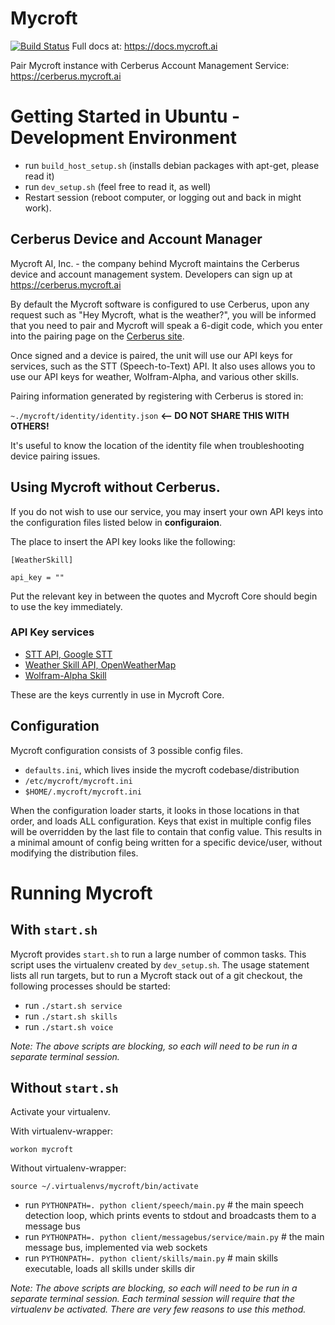 Mycroft
==========
[![Build Status](https://travis-ci.org/MycroftAI/mycroft-core.svg?branch=master)](https://travis-ci.org/MycroftAI/mycroft-core)
Full docs at: https://docs.mycroft.ai

Pair Mycroft instance with Cerberus Account Management Service: https://cerberus.mycroft.ai

# Getting Started in Ubuntu - Development Environment
- run `build_host_setup.sh` (installs debian packages with apt-get, please read it) 
- run `dev_setup.sh` (feel free to read it, as well)
- Restart session (reboot computer, or logging out and back in might work).

## Cerberus Device and Account Manager
Mycroft AI, Inc. - the company behind Mycroft maintains the Cerberus device and account management system. Developers can sign up at https://cerberus.mycroft.ai

By default the Mycroft software is configured to use Cerberus, upon any request such as "Hey Mycroft, what is the weather?", you will be informed that you need to pair and Mycroft will speak a 6-digit code, which you enter into the pairing page on the [Cerberus site](https://cerberus.mycroft.ai).

Once signed and a device is paired, the unit will use our API keys for services, such as the STT (Speech-to-Text) API. It also uses allows you to use our API keys for weather, Wolfram-Alpha, and various other skills.

Pairing information generated by registering with Cerberus is stored in:

`~./mycroft/identity/identity.json` <b><-- DO NOT SHARE THIS WITH OTHERS!</b>

It's useful to know the location of the identity file when troubleshooting device pairing issues.

## Using Mycroft without Cerberus.
If you do not wish to use our service, you may insert your own API keys into the configuration files listed below in <b>configuraion</b>.

The place to insert the API key looks like the following:

`[WeatherSkill]`

`api_key = ""`

Put the relevant key in between the quotes and Mycroft Core should begin to use the key immediately.

### API Key services

- [STT API, Google STT](http://www.chromium.org/developers/how-tos/api-keys)
- [Weather Skill API, OpenWeatherMap](http://openweathermap.org/api)
- [Wolfram-Alpha Skill](http://products.wolframalpha.com/api/)

These are the keys currently in use in Mycroft Core.

## Configuration
Mycroft configuration consists of 3 possible config files.
- `defaults.ini`, which lives inside the mycroft codebase/distribution
- `/etc/mycroft/mycroft.ini`
- `$HOME/.mycroft/mycroft.ini`

When the configuration loader starts, it looks in those locations in that order, and loads ALL configuration. Keys that exist in multiple config files will be overridden by the last file to contain that config value. This results in a minimal amount of config being written for a specific device/user, without modifying the distribution files.

# Running Mycroft
## With `start.sh`
Mycroft provides `start.sh` to run a large number of common tasks. This script uses the virtualenv created by `dev_setup.sh`. The usage statement lists all run targets, but to run a Mycroft stack out of a git checkout, the following processes should be started:

- run `./start.sh service`
- run `./start.sh skills`
- run `./start.sh voice`

*Note: The above scripts are blocking, so each will need to be run in a separate terminal session.*

## Without `start.sh`

Activate your virtualenv.

With virtualenv-wrapper:
```
workon mycroft
```

Without virtualenv-wrapper:
```
source ~/.virtualenvs/mycroft/bin/activate
```


- run `PYTHONPATH=. python client/speech/main.py` # the main speech detection loop, which prints events to stdout and broadcasts them to a message bus
- run `PYTHONPATH=. python client/messagebus/service/main.py` # the main message bus, implemented via web sockets
- run `PYTHONPATH=. python client/skills/main.py` # main skills executable, loads all skills under skills dir

*Note: The above scripts are blocking, so each will need to be run in a separate terminal session. Each terminal session will require that the virtualenv be activated. There are very few reasons to use this method.*
